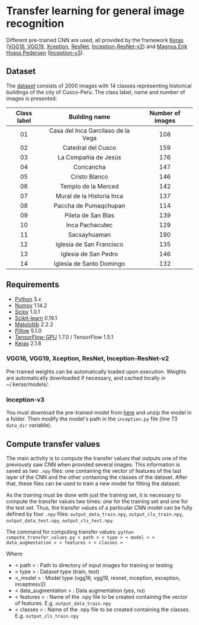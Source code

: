 # Transfer learning for general image recognition
Different pre-trained CNN are used, all provided by the framework [Keras](https://github.com/fchollet/deep-learning-models) ([VGG16, VGG19](https://arxiv.org/abs/1409.1556), [Xception](https://arxiv.org/abs/1610.02357), [ResNet](https://arxiv.org/abs/1512.03385), [Inception-ResNet-v2](https://arxiv.org/abs/1602.07261)) and [Magnus Erik Hvass Pedersen](https://github.com/Hvass-Labs/TensorFlow-Tutorials) ([Inception-v3](https://arxiv.org/abs/1512.00567)).

## Dataset
The [dataset](https://drive.google.com/drive/folders/0BzMfOBUQtl7dMHJfSGgtVTRZRDQ?usp=sharing) consists of 2000 images with 14 classes representing historical buildings of the city of Cusco-Perú. The class label, name and number of images is presented:

| Class label    | Building name   | Number of images|
| :---:         |     :---:       | :---:|
| 01    |  Casa del Inca Garcilaso de la Vega     |  108    |
| 02      | Catedral del Cusco       |159    |
| 03      | La Compañía de Jesús       |176    |
| 04    | Coricancha     |  147|
| 05      | Cristo Blanco       |146|
| 06      | Templo de la Merced       |142|
| 07    | Mural de la Historia Inca    |  137|
| 08    | Paccha de Pumaqchupan   |  114    |
| 09      |  Pileta de San Blas      |139    |
| 10      | Inca Pachacutec      |129    |
| 11    | Sacsayhuaman     |  190|
| 12      | Iglesia de San Francisco       |135|
| 13      |  Iglesia de San Pedro     |146|
| 14      |Iglesia de Santo Domingo    |  132|

## Requirements
* [Python](https://www.python.org/) 3.x
* [Numpy](http://www.numpy.org/) 1.14.2
* [Scipy](https://www.scipy.org/) 1.0.1
* [Scikit-learn](http://scikit-learn.org/stable/) 0.19.1
* [Matplotlib](https://matplotlib.org/) 2.2.2
* [Pillow](https://pillow.readthedocs.io/en/5.1.x/) 5.1.0
* [TensorFlow-GPU](https://www.tensorflow.org/) 1.7.0 / TensorFlow 1.5.1
* [Keras](https://keras.io/) 2.1.6

### VGG16, VGG19, Xception, ResNet, Inception-ResNet-v2
Pre-trained weights can be automatically loaded upon execution. Weights are automatically downloaded if necessary, and cached locally in ~/.keras/models/.

### Inception-v3
You must download the pre-trained model from [here](http://download.tensorflow.org/models/image/imagenet/inception-2015-12-05.tgz) and unzip the model in a folder. Then modify the model's path in the `inception.py` file (line 73 `data_dir` variable).

## Compute transfer values
The main activity is to compute the transfer values that outputs one of the previously saw CNN when provided several images. This information is saved as two `.npy` files: one containing the vector of features of the last layer of the CNN and the other containing the classes of the dataset. After that, these files can be used to train a new model for fitting the dataset.

As the training must be done with just the training set, it is necessary to compute the transfer values two times: one for the training set and one for the test set. Thus, the transfer values of a particular CNN model can be fully defined by four `.npy` files: `output_data_train.npy`, `output_cls_train.npy`, `output_data_test.npy`, `output_cls_test.npy`.

The command for computing transfer values:
`python compute_transfer_values.py < path > < type > < model > < data_augmentation > < features > < classes >`

Where
* < path > : Path to directory of input images for training or testing
* < type > : Dataset type (train, test)
* <_model > : Model type (vgg16, vgg19, resnet, inception, exception, inceptresv2)
* < data_augmentation > : Data augmentation (yes, no)
* < features > : Name of the .npy file to be created containing the vector of features. E.g. `output_data_train.npy`
* < classes > : Name of the .npy file to be created containing the classes. E.g. `output_cls_train.npy`